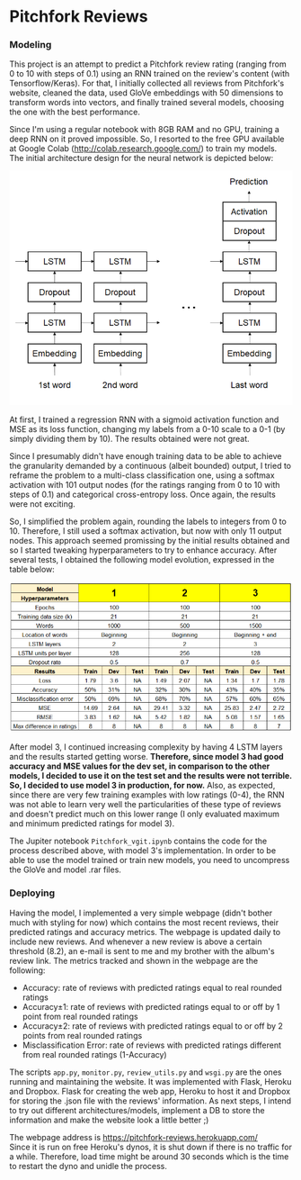 # Pitchfork Reviews

### Modeling

This project is an attempt to predict a Pitchfork review rating (ranging from 0 to 10 with steps of 0.1) using an RNN trained on the review's content (with Tensorflow/Keras). For that, I initially collected all reviews from Pitchfork's website, cleaned the data, used GloVe embeddings with 50 dimensions to transform words into vectors, and finally trained several models, choosing the one with the best performance.

Since I'm using a regular notebook with 8GB RAM and no GPU, training a deep RNN on it proved impossible. So, I resorted to the free GPU available at Google Colab (http://colab.research.google.com/) to train my models. 
The initial architecture design for the neural network is depicted below:

![Initial architecture](https://github.com/rafael-siqueira/pitchfork/blob/master/images/Architecture.png)

At first, I trained a regression RNN with a sigmoid activation function and MSE as its loss function, changing my labels from a 0-10 scale to a 0-1 (by simply dividing them by 10). The results obtained were not great.   

Since I presumably didn't have enough training data to be able to achieve the granularity demanded by a continuous (albeit bounded) output, I tried to reframe the problem to a multi-class classification one, using a softmax activation with 101 output nodes (for the ratings ranging from 0 to 10 with steps of 0.1) and categorical cross-entropy loss. Once again, the results were not exciting.  

So, I simplified the problem again, rounding the labels to integers from 0 to 10. Therefore, I still used a softmax activation, but now with only 11 output nodes. This approach seemed promissing by the initial results obtained and so I started tweaking hyperparameters to try to enhance accuracy. After several tests, I obtained the following model evolution, expressed in the table below:

![Model evolution](https://github.com/rafael-siqueira/pitchfork/blob/master/images/Models_Results.png)

After model 3, I continued increasing complexity by having 4 LSTM layers and the results started getting worse. **Therefore, since model 3 had good accuracy and MSE values for the dev set, in comparison to the other models, I decided to use it on the test set and the results were not terrible. So, I decided to use model 3 in production, for now.**
Also, as expected, since there are very few training examples with low ratings (0-4), the RNN was not able to learn very well the particularities of these type of reviews and doesn't predict much on this lower range (I only evaluated maximum and minimum predicted ratings for model 3).

The Jupiter notebook `Pitchfork_vgit.ipynb` contains the code for the process described above, with model 3's implementation. In order to be able to use the model trained or train new models, you need to uncompress the GloVe and model .rar files.

### Deploying

Having the model, I implemented a very simple webpage (didn't bother much with styling for now) which contains the most recent reviews, their predicted ratings and accuracy metrics. The webpage is updated daily to include new reviews. And whenever a new review is above a certain threshold (8.2), an e-mail is sent to me and my brother with the album's review link.
The metrics tracked and shown in the webpage are the following:
- Accuracy: rate of reviews with predicted ratings equal to real rounded ratings
- Accuracy±1: rate of reviews with predicted ratings equal to or off by 1 point from real rounded ratings
- Accuracy±2: rate of reviews with predicted ratings equal to or off by 2 points from real rounded ratings
- Misclassification Error: rate of reviews with predicted ratings different from real rounded ratings (1-Accuracy)

The scripts `app.py`, `monitor.py`, `review_utils.py` and `wsgi.py` are the ones running and maintaining the website. It was implemented with Flask, Heroku and Dropbox. Flask for creating the web app, Heroku to host it and Dropbox for storing the .json file with the reviews' information. As next steps, I intend to try out different architectures/models, implement a DB to store the information and make the website look a little better ;)

The webpage address is https://pitchfork-reviews.herokuapp.com/  
Since it is run on free Heroku's dynos, it is shut down if there is no traffic for a while. Therefore, load time might be around 30 seconds which is the time to restart the dyno and unidle the process.
